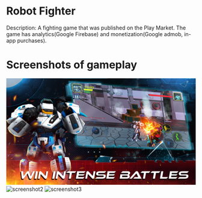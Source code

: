 # Robot Fighter
Description:
A fighting game that was published on the Play Market.
The game has analytics(Google Firebase) and monetization(Google admob, in-app purchases).
# Screenshots of gameplay
![screenshot1](Screeen1.png)
![screenshot2](Screeen2.png)
![screenshot3](Screeen3.png)
